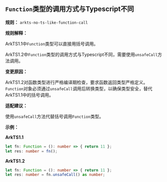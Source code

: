 ## `Function`类型的调用方式与Typescript不同

**规则：** `arkts-no-ts-like-function-call`

**规则解释：**

ArkTS1.1中`Function`类型可以直接用括号调用。

ArkTS1.2中`Function`类型的调用方式与Typescript不同，需要使用`unsafeCall`方法调用。

**变更原因：**

ArkTS1.2对函数类型进行严格编译期检查，要求函数返回类型严格定义。`Function`对象必须通过`unsafeCall`调用后转换类型，以确保类型安全，替代ArkTS1.1中的括号调用。

**适配建议：**

使用`unsafeCall`方法代替括号调用`Function`类型。

**示例：**

**ArkTS1.1**

```typescript
let fn: Function = (): number => { return 11 };
let res: number = fn();
```

**ArkTS1.2**

```typescript
let fn: Function = (): number => { return 11 };
let res: number = fn.unsafeCall() as number;
```